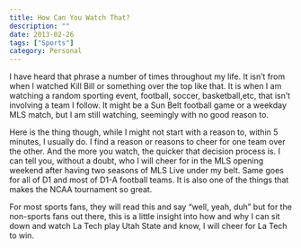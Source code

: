```yaml
---
title: How Can You Watch That?
description: ""
date: 2013-02-26
tags: ["Sports"]
category: Personal
---
```



<p>I have heard that phrase a number of times throughout my life. It isn’t from when I watched Kill Bill or something over the top like that. It is when I am watching a random sporting event, football, soccer, basketball,etc, that isn’t involving a team I follow. It might be a Sun Belt football game or a weekday MLS match, but I am still watching, seemingly with no good reason to.</p>

<p>Here is the thing though, while I might not start with a reason to, within 5 minutes, I usually do. I find a reason or reasons to cheer for one team over the other. And the more you watch, the quicker that decision process is. I can tell you, without a doubt, who I will cheer for in the MLS opening weekend after having two seasons of MLS Live under my belt. Same goes for all of D1 and most of  D1-A football teams. It is also one of the things that makes the NCAA tournament so great.</p>

<p>For most sports fans, they will read this and say “well, yeah, duh” but for the non-sports fans out there, this is a little insight into how and why I can sit down and watch La Tech play Utah State and know, I will cheer for La Tech to win.</p>
